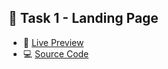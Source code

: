 ## 🔗 Task 1 - Landing Page

- 👀 [Live Preview](https://liveyana-r-d.github.io/task1-landing-page/)
- 💻 [Source Code](https://github.com/Liveyana-R-D/task1-landing-page/)
